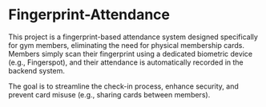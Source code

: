 # Fingerprint-Attendance
This project is a fingerprint-based attendance system designed specifically for gym members, eliminating the need for physical membership cards. Members simply scan their fingerprint using a dedicated biometric device (e.g., Fingerspot), and their attendance is automatically recorded in the backend system.

The goal is to streamline the check-in process, enhance security, and prevent card misuse (e.g., sharing cards between members).
